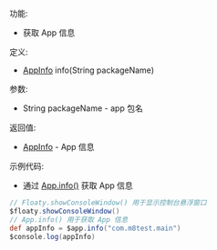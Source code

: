功能:

+ 获取 App 信息

定义:

+ [AppInfo](/API/App/AppInfo/README.md) info(String packageName)

参数:

+ String packageName - app 包名

返回值:

+ [AppInfo](/API/App/AppInfo/README.md) - App 信息

示例代码:

+ 通过 [App.info()](/API/App/App/README.md?id=info) 获取 App 信息

```groovy
// Floaty.showConsoleWindow() 用于显示控制台悬浮窗口
$floaty.showConsoleWindow()
// App.info() 用于获取 App 信息
def appInfo = $app.info("com.m8test.main")
$console.log(appInfo)
```